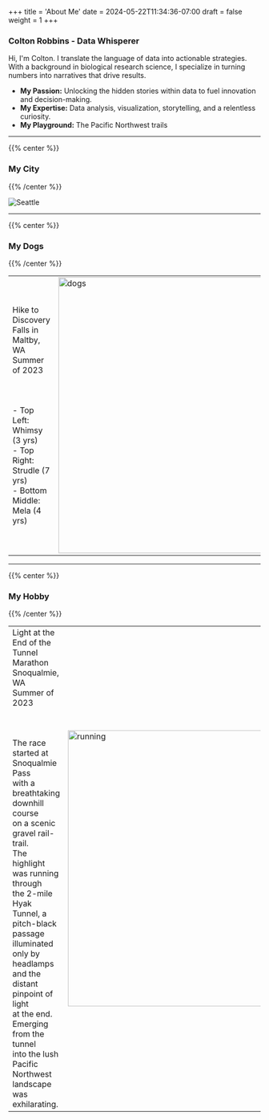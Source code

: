 +++
title = 'About Me'
date = 2024-05-22T11:34:36-07:00
draft = false
weight = 1
+++

### **Colton Robbins - Data Whisperer**

Hi, I'm Colton.  I translate the language of data into actionable strategies.  With a background in biological research science, I specialize in turning numbers into narratives that drive results.

* **My Passion:**  Unlocking the hidden stories within data to fuel innovation and decision-making.
* **My Expertise:**  Data analysis, visualization, storytelling, and a relentless curiosity.
* **My Playground:** The Pacific Northwest trails
---------------------------------------------------------
{{% center %}}
### My City
{{% /center %}}

![Seattle](/Directory/images/Seattle.jpg?shadow=false)

------------------------------------------------------
{{% center %}}
### My Dogs
{{% /center %}}

<table style="border: none; border-collapse: collapse;">
  <tr>
    <td style="border: none;">
      Hike to Discovery Falls in Maltby, WA<br>
      Summer of 2023<br>
      <br>
      <br>
      <br>
      - Top Left: Whimsy (3 yrs)<br>
      - Top Right: Strudle (7 yrs)<br>
      - Bottom Middle: Mela (4 yrs)<br>
    </td>
    <td style="border: none;">
      <img src="/Directory/images/dogs.jpg" alt="dogs" style="height: 550px">
    </td>
  </tr>
</table>

-------------------------------------------------
{{% center %}}
### My Hobby
{{% /center %}}

<table style="border: none; border-collapse: collapse;">
  <tr>
    <td style="border: none;">
      Light at the End of the Tunnel<br>
      Marathon Snoqualmie, WA<br>
      Summer of 2023<br>
      <br>
      <br>
      <br>
      The race started at Snoqualmie Pass<br>
      with a breathtaking downhill course<br>
      on a scenic gravel rail-trail.<br>
      The highlight was running through<br>
      the 2-mile Hyak Tunnel, a pitch-black<br>
      passage illuminated only by headlamps<br>
      and the distant pinpoint of light<br>
      at the end. Emerging from the tunnel<br>
      into the lush Pacific Northwest<br>
      landscape was exhilarating.
    </td>
    <td style="border: none;">
      <img src="/Directory/images/running.jpg" alt="running" style="height: 550px">
    </td>
  </tr>
</table>

